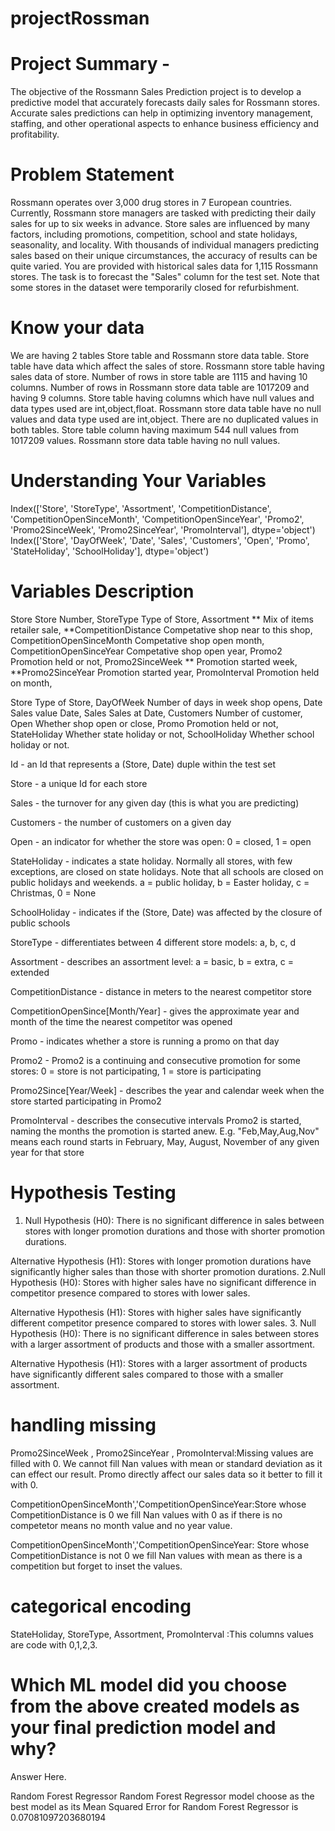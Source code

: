 # projectRossman
# Project Summary -
The objective of the Rossmann Sales Prediction project is to develop a predictive model that accurately forecasts daily sales for Rossmann stores. Accurate sales predictions can help in 
optimizing inventory management, staffing, and other operational aspects to enhance business efficiency and profitability.
# Problem Statement
Rossmann operates over 3,000 drug stores in 7 European countries. Currently, Rossmann store managers are tasked with predicting their daily sales for up to six weeks in advance. Store 
sales are influenced by many factors, including promotions, competition, school and state holidays, seasonality, and locality. With thousands of individual managers predicting sales 
based on their unique circumstances, the accuracy of results can be quite varied. You are provided with historical sales data for 1,115 Rossmann stores. The task is to forecast the 
"Sales" column for the test set. Note that some stores in the dataset were temporarily closed for refurbishment.
# Know your data
We are having 2 tables Store table and Rossmann store data table. Store table have data which affect the sales of store. Rossmann store table having sales data of store. 
Number of rows in store table are 1115 and having 10 columns. Number of rows in Rossmann store data table are 1017209 and having 9 columns. Store table having columns which 
have null values and data types used are int,object,float. Rossmann store data table have no null values and data type used are int,object. 
There are no duplicated values in both tables. Store table column having maximum 544 null values from 1017209 values. Rossmann store data table having no null values.
# Understanding Your Variables
Index(['Store', 'StoreType', 'Assortment', 'CompetitionDistance',
       'CompetitionOpenSinceMonth', 'CompetitionOpenSinceYear', 'Promo2',
       'Promo2SinceWeek', 'Promo2SinceYear', 'PromoInterval'],
      dtype='object')
Index(['Store', 'DayOfWeek', 'Date', 'Sales', 'Customers', 'Open', 'Promo',
       'StateHoliday', 'SchoolHoliday'],
      dtype='object')
# Variables Description
Store Store Number, StoreType Type of Store, Assortment ** Mix of items retailer sale, **CompetitionDistance Competative shop near to this shop, CompetitionOpenSinceMonth Competative shop open month, CompetitionOpenSinceYear Competative shop open year, Promo2 Promotion held or not, Promo2SinceWeek ** Promotion started week, **Promo2SinceYear Promotion started year, PromoInterval Promotion held on month,

Store Type of Store, DayOfWeek Number of days in week shop opens, Date Sales value Date, Sales Sales at Date, Customers Number of customer, Open Whether shop open or close, Promo Promotion held or not, StateHoliday Whether state holiday or not, SchoolHoliday Whether school holiday or not.

Id - an Id that represents a (Store, Date) duple within the test set

Store - a unique Id for each store

Sales - the turnover for any given day (this is what you are predicting)

Customers - the number of customers on a given day

Open - an indicator for whether the store was open: 0 = closed, 1 = open

StateHoliday - indicates a state holiday. Normally all stores, with few exceptions, are closed on state holidays. Note that all schools are closed on public holidays and weekends. a = public holiday, b = Easter holiday, c = Christmas, 0 = None

SchoolHoliday - indicates if the (Store, Date) was affected by the closure of public schools

StoreType - differentiates between 4 different store models: a, b, c, d

Assortment - describes an assortment level: a = basic, b = extra, c = extended

CompetitionDistance - distance in meters to the nearest competitor store

CompetitionOpenSince[Month/Year] - gives the approximate year and month of the time the nearest competitor was opened

Promo - indicates whether a store is running a promo on that day

Promo2 - Promo2 is a continuing and consecutive promotion for some stores: 0 = store is not participating, 1 = store is participating

Promo2Since[Year/Week] - describes the year and calendar week when the store started participating in Promo2

PromoInterval - describes the consecutive intervals Promo2 is started, naming the months the promotion is started anew. E.g. "Feb,May,Aug,Nov" means each round starts in February, May, August, November of any given year for that store

# Hypothesis Testing
1. Null Hypothesis (H0): There is no significant difference in sales between stores with longer promotion durations and those with shorter promotion durations.

Alternative Hypothesis (H1): Stores with longer promotion durations have significantly higher sales than those with shorter promotion durations.
2.Null Hypothesis (H0): Stores with higher sales have no significant difference in competitor presence compared to stores with lower sales.

Alternative Hypothesis (H1): Stores with higher sales have significantly different competitor presence compared to stores with lower sales.
3. Null Hypothesis (H0): There is no significant difference in sales between stores with a larger assortment of products and those with a smaller assortment.

Alternative Hypothesis (H1): Stores with a larger assortment of products have significantly different sales compared to those with a smaller assortment.
# handling missing
Promo2SinceWeek , Promo2SinceYear , PromoInterval:Missing values are filled with 0. We cannot fill Nan values with mean or standard deviation as it can effect our result. Promo directly affect our sales data so it better to fill it with 0.

CompetitionOpenSinceMonth','CompetitionOpenSinceYear:Store whose CompetitionDistance is 0 we fill Nan values with 0 as if there is no competetor means no month value and no year value.

CompetitionOpenSinceMonth','CompetitionOpenSinceYear: Store whose CompetitionDistance is not 0 we fill Nan values with mean as there is a competition but forget to inset the values.
# categorical encoding
StateHoliday, StoreType, Assortment, PromoInterval :This columns values are code with 0,1,2,3.

# Which ML model did you choose from the above created models as your final prediction model and why?
Answer Here.

Random Forest Regressor Random Forest Regressor model choose as the best model as its Mean Squared Error for Random Forest Regressor is 0.07081097203680194
